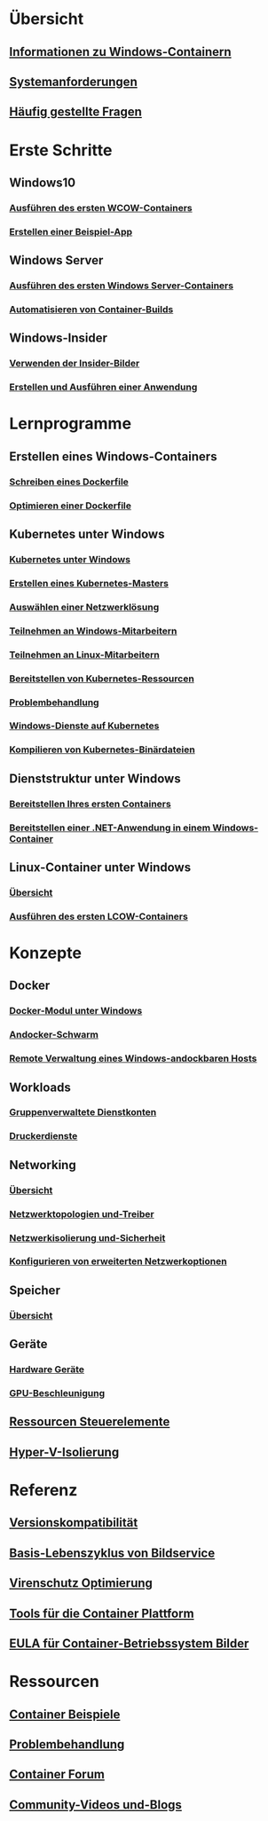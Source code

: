 # Übersicht
## [Informationen zu Windows-Containern](about/index.md)
## [Systemanforderungen](deploy-containers/system-requirements.md)
## [Häufig gestellte Fragen](about/faq.md)

# Erste Schritte
## Windows10
### [Ausführen des ersten WCOW-Containers](quick-start/quick-start-windows-10.md)
### [Erstellen einer Beispiel-App](quick-start/building-sample-app.md)
## Windows Server
### [Ausführen des ersten Windows Server-Containers](quick-start/quick-start-windows-server.md)
### [Automatisieren von Container-Builds](quick-start/quick-start-images.md)
## Windows-Insider
### [Verwenden der Insider-Bilder](quick-start/Using-Insider-Container-Images.md)
### [Erstellen und Ausführen einer Anwendung](quick-start/Nano-RS3-.NET-Core-and-PS.md)

# Lernprogramme
## Erstellen eines Windows-Containers
### [Schreiben eines Dockerfile](manage-docker/manage-windows-dockerfile.md)
### [Optimieren einer Dockerfile](manage-docker/optimize-windows-dockerfile.md)
## Kubernetes unter Windows
### [Kubernetes unter Windows](kubernetes/getting-started-kubernetes-windows.md)
### [Erstellen eines Kubernetes-Masters](kubernetes/creating-a-linux-master.md)
### [Auswählen einer Netzwerklösung](kubernetes/network-topologies.md)
### [Teilnehmen an Windows-Mitarbeitern](kubernetes/joining-windows-workers.md)
### [Teilnehmen an Linux-Mitarbeitern](kubernetes/joining-linux-workers.md)
### [Bereitstellen von Kubernetes-Ressourcen](kubernetes/deploying-resources.md)
### [Problembehandlung](kubernetes/common-problems.md)
### [Windows-Dienste auf Kubernetes](kubernetes/kube-windows-services.md)
### [Kompilieren von Kubernetes-Binärdateien](kubernetes/compiling-kubernetes-binaries.md)
## Dienststruktur unter Windows
### [Bereitstellen Ihres ersten Containers](/azure/service-fabric/service-fabric-quickstart-containers)
### [Bereitstellen einer .NET-Anwendung in einem Windows-Container](/azure/service-fabric/service-fabric-host-app-in-a-container)
## Linux-Container unter Windows
### [Übersicht](deploy-containers/linux-containers.md)
### [Ausführen des ersten LCOW-Containers](quick-start/quick-start-windows-10-linux.md)

# Konzepte
## Docker
### [Docker-Modul unter Windows](manage-docker/configure-docker-daemon.md)
### [Andocker-Schwarm](manage-containers/swarm-mode.md)
### [Remote Verwaltung eines Windows-andockbaren Hosts](management/manage_remotehost.md)
## Workloads
### [Gruppenverwaltete Dienstkonten](manage-containers/manage-serviceaccounts.md)
### [Druckerdienste](deploy-containers/print-spooler.md)
## Networking
### [Übersicht](container-networking/architecture.md)
### [Netzwerktopologien und-Treiber](container-networking/network-drivers-topologies.md)
### [Netzwerkisolierung und-Sicherheit](container-networking/network-isolation-security.md)
### [Konfigurieren von erweiterten Netzwerkoptionen](container-networking/advanced.md)
## Speicher
### [Übersicht](manage-containers/container-storage.md)
## Geräte
### [Hardware Geräte](deploy-containers/hardware-devices-in-containers.md)
### [GPU-Beschleunigung](deploy-containers/gpu-acceleration.md)
## [Ressourcen Steuerelemente](manage-containers/resource-controls.md)
## [Hyper-V-Isolierung](manage-containers/hyperv-container.md)

# Referenz
## [Versionskompatibilität](deploy-containers/version-compatibility.md)
## [Basis-Lebenszyklus von Bildservice](deploy-containers/base-image-lifecycle.md)
## [Virenschutz Optimierung](https://docs.microsoft.com/windows-hardware/drivers/ifs/anti-virus-optimization-for-windows-containers)
## [Tools für die Container Plattform](deploy-containers/containerd.md)
## [EULA für Container-Betriebssystem Bilder](Images_EULA.md)

# Ressourcen
## [Container Beispiele](samples.md)
## [Problembehandlung](troubleshooting.md)
## [Container Forum](https://social.msdn.microsoft.com/Forums/home?forum=windowscontainers)
## [Community-Videos und-Blogs](communitylinks.md)